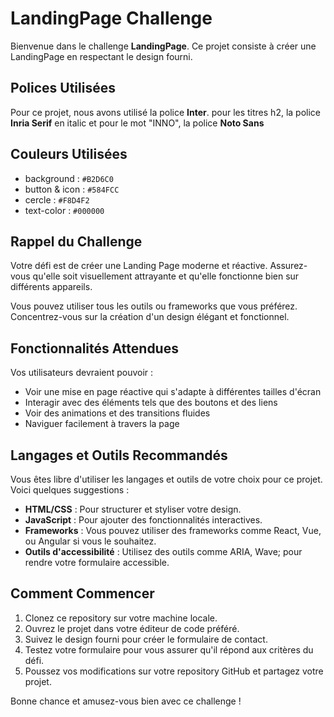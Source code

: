 # LandingPage Challenge

Bienvenue dans le challenge **LandingPage**. Ce projet consiste à créer une LandingPage en respectant le design fourni.

## Polices Utilisées

Pour ce projet, nous avons utilisé la police **Inter**. 
pour les titres h2, la police **Inria Serif** en italic 
et pour le mot "INNO", la police **Noto Sans**

## Couleurs Utilisées

- background : `#B2D6C0`
- button & icon : `#584FCC`
- cercle : `#F8D4F2`
- text-color : `#000000`

## Rappel du Challenge

Votre défi est de créer une Landing Page moderne et réactive. Assurez-vous qu'elle soit visuellement attrayante et qu'elle fonctionne bien sur différents appareils.

Vous pouvez utiliser tous les outils ou frameworks que vous préférez. Concentrez-vous sur la création d'un design élégant et fonctionnel.

## Fonctionnalités Attendues

Vos utilisateurs devraient pouvoir :

- Voir une mise en page réactive qui s'adapte à différentes tailles d'écran
- Interagir avec des éléments tels que des boutons et des liens
- Voir des animations et des transitions fluides
- Naviguer facilement à travers la page

## Langages et Outils Recommandés

Vous êtes libre d'utiliser les langages et outils de votre choix pour ce projet. Voici quelques suggestions :

- **HTML/CSS** : Pour structurer et styliser votre design.
- **JavaScript** : Pour ajouter des fonctionnalités interactives.
- **Frameworks** : Vous pouvez utiliser des frameworks comme React, Vue, ou Angular si vous le souhaitez.
- **Outils d'accessibilité** : Utilisez des outils comme ARIA, Wave; pour rendre votre formulaire accessible.

## Comment Commencer

1. Clonez ce repository sur votre machine locale.
2. Ouvrez le projet dans votre éditeur de code préféré.
3. Suivez le design fourni pour créer le formulaire de contact.
4. Testez votre formulaire pour vous assurer qu'il répond aux critères du défi.
5. Poussez vos modifications sur votre repository GitHub et partagez votre projet.

Bonne chance et amusez-vous bien avec ce challenge !
